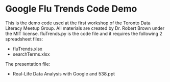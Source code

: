# Google Flu Trends Code Demo
This is the demo code used at the first workshop of the Toronto Data Literacy Meetup Group. All materials are created by Dr. Robert Brown under the MIT license.
fluTrends.py is the code file and it requires the following 2 spreadsheet files:

* fluTrends.xlsx
* searchTerms.xlsx

The presentation file:
* Real-Life Data Analysis with Google and 538.ppt

